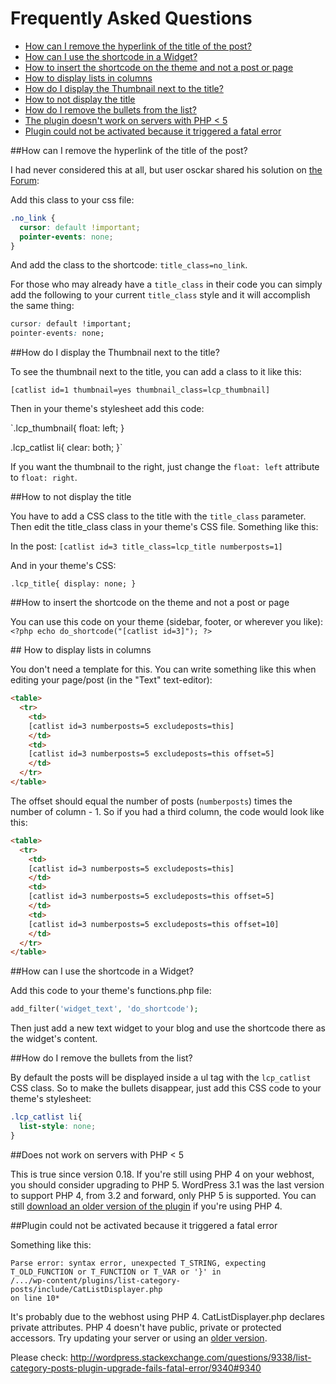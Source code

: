 # Frequently Asked Questions

 * [How can I remove the hyperlink of the title of the post?](#no_link)
 * [How can I use the shortcode in a Widget?](#widget)
 * [How to insert the shortcode on the theme and not a post or page](#shortcode-theme)
 * [How to display lists in columns](#columns)
 * [How do I display the Thumbnail next to the title?](#thumbnail)
 * [How to not display the title](#no-title)
 * [How do I remove the bullets from the list?](#bullets)
 * [The plugin doesn't work on servers with PHP < 5](#php4)
 * [Plugin could not be activated because it triggered a fatal error](#fatal-error)

##<a name="no_link"></a>How can I remove the hyperlink of the title of the post?

I had never considered this at all, but user osckar shared his solution
on [the Forum](http://wordpress.org/support/topic/removing-hyperlink):

Add this class to your css file:

```css
.no_link {
  cursor: default !important;
  pointer-events: none;
}
```

And add the class to the shortcode: `title_class=no_link`.

For those who may already have a `title_class` in their code you can
simply add the following to your current `title_class` style and it will
accomplish the same thing:

```css
cursor: default !important;
pointer-events: none;
```

##<a name="thumbnail"></a>How do I display the Thumbnail next to the title?

To see the thumbnail next to the title, you can add a class to it like
this:

`[catlist id=1 thumbnail=yes thumbnail_class=lcp_thumbnail]`

Then in your theme's stylesheet add this code:

`.lcp_thumbnail{
  float: left;
}

.lcp_catlist li{
  clear: both;
}`

If you want the thumbnail to the right, just change the `float: left`
attribute to `float: right`.


##<a name="no-title"></a>How to not display the title

You have to add a CSS class to the title with the `title_class` parameter. Then edit the title_class class in your theme's CSS file. Something like this:

In the post:
`[catlist id=3 title_class=lcp_title numberposts=1]`

And in your theme's CSS:

`.lcp_title{
  display: none;
}`

##<a name="shortcode-theme"></a>How to insert the shortcode on the theme and not a post or page

You can use this code on your theme (sidebar, footer, or wherever you like):
`<?php echo do_shortcode("[catlist id=3]"); ?>`

##<a name="columns"></a> How to display lists in columns

You don't need a template for this. You can write something like this when editing your page/post (in the "Text" text-editor):

```html
<table>
  <tr>
    <td>
    [catlist id=3 numberposts=5 excludeposts=this]
    </td>
    <td>
    [catlist id=3 numberposts=5 excludeposts=this offset=5]
    </td>
  </tr>
</table>
```

The offset should equal the number of posts (`numberposts`) times the number of column - 1. So if you had a third column, the code would look like this:
```html
<table>
  <tr>
    <td>
    [catlist id=3 numberposts=5 excludeposts=this]
    </td>
    <td>
    [catlist id=3 numberposts=5 excludeposts=this offset=5]
    </td>
    <td>
    [catlist id=3 numberposts=5 excludeposts=this offset=10]
    </td>
  </tr>
</table>
```
##<a name="widget"></a>How can I use the shortcode in a Widget?

Add this code to your theme's functions.php file:
```php
add_filter('widget_text', 'do_shortcode');
```

Then just add a new text widget to your blog and use the shortcode there
as the widget's content.

##<a name="bullets"></a>How do I remove the bullets from the list?

By default the posts will be displayed inside a ul tag with the
`lcp_catlist` CSS class. So to make the bullets disappear, just add
this CSS code to your theme's stylesheet:

```css
.lcp_catlist li{
  list-style: none;
}
```

##<a name="php5"></a>Does not work on servers with PHP < 5

This is true since version 0.18. If you're still using PHP 4 on your webhost, you should consider upgrading to PHP 5. WordPress 3.1 was the last version to support PHP 4, from 3.2 and forward, only PHP 5 is supported. You can still [download an older version of the plugin](https://wordpress.org/extend/plugins/list-category-posts/download/ "download an older version of the plugin") if you're using PHP 4.

##<a name="fatal-error"></a>Plugin could not be activated because it triggered a fatal error

Something like this:

```
Parse error: syntax error, unexpected T_STRING, expecting
T_OLD_FUNCTION or T_FUNCTION or T_VAR or '}' in
/.../wp-content/plugins/list-category-posts/include/CatListDisplayer.php
on line 10*
```

It's probably due to the webhost using PHP 4. CatListDisplayer.php
declares private attributes. PHP 4 doesn't have public, private or
protected accessors. Try updating your server or using an [older version](http://wordpress.org/plugins/list-category-posts/download/).

Please check:
http://wordpress.stackexchange.com/questions/9338/list-category-posts-plugin-upgrade-fails-fatal-error/9340#9340

